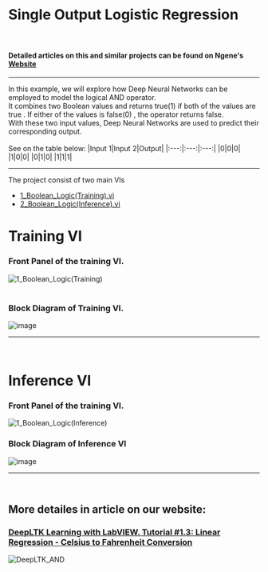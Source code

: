 # Single Output Logistic Regression
<br/>

#### Detailed articles on this and similar projects can be found on Ngene's [Website](https://www.ngene.co/blog)

----

In this example, we will explore how Deep Neural Networks can be employed to model the logical AND operator.
<br/>
It combines two Boolean values and returns true(1) if both of the values are true . If either of the values is false(0) , the operator returns false.
<br/>
With these two input values, Deep Neural Networks are used to predict their corresponding output. 
<br><br>
See on the table below:
|Input 1|Input 2|Output|
|:---:|:---:|:---:|
|0|0|0|
|1|0|0|
|0|1|0|
|1|1|1|

----

The project consist of two main VIs
- [1_Boolean_Logic(Training).vi](#training-vi)
- [2_Boolean_Logic(Inference).vi](#inference-vi)

# Training VI

### Front Panel of the training VI. <br/>

![1_Boolean_Logic(Training)](https://github.com/ngenehub/deepltk_examples/assets/131282716/25be09bd-b905-4b40-a1c5-06bc1f4fb2cd) <br/> <br/>

### Block Diagram of Training VI. <br/>

![image](https://github.com/ngenehub/deepltk_examples/assets/131282716/b4f9a723-29c6-4994-9af9-32717026d7ac)

----

<br/>

# Inference VI

### Front Panel of the training VI. <br/>

![1_Boolean_Logic(Inference)](https://github.com/ngenehub/deepltk_examples/assets/131282716/e002018a-e5b3-4afd-bd30-ab96dfd494a3)

### Block Diagram of Inference VI <br/>

![image](https://github.com/ngenehub/deepltk_examples/assets/131282716/64c46bc2-b66c-4d77-8ef4-bb7718adf13c)

----

<br/>

## More detailes in article on our website:

### [DeepLTK Learning with LabVIEW. Tutorial #1.3: Linear Regression - Celsius to Fahrenheit Conversion](https://www.ngene.co/post/deep-learning-with-labview-tutorial-1-3-linear-regression-celsius-to-fahrenheit-conversion)
![DeepLTK_AND](https://github.com/ngenehub/deepltk_examples/assets/131282716/a50c0278-83b4-4e57-838b-772e9b168df6)


